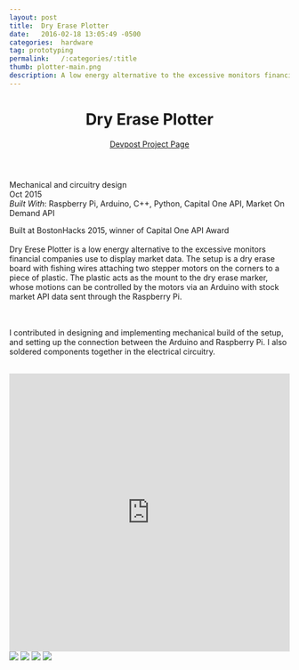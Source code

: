 ```yaml
---
layout: post
title:  Dry Erase Plotter
date:   2016-02-18 13:05:49 -0500
categories:  hardware
tag: prototyping
permalink:   /:categories/:title
thumb: plotter-main.png
description: A low energy alternative to the excessive monitors financial companies use to display market data
---
```


<div class="description">
	<header class="post-header">
    <h1 class="post-title" itemprop="name headline">Dry Erase Plotter</h1>
    <a href="http://devpost.com/software/stock-market-plotter" target="_blank"> Devpost Project Page </a> 
  </header>
	<div class="details">
		Mechanical and circuitry design
		<br>
		Oct 2015
		<br>
		<i>Built With</i>: Raspberry Pi, Arduino, C++, Python, Capital One API, Market On Demand API
		<br>
	</div>

Built at BostonHacks 2015, winner of Capital One API Award
<br><br>
Dry Erese Plotter is a low energy alternative to the excessive monitors financial companies use to display market data. The setup is a dry erase board with fishing wires attaching two stepper motors on the corners to a piece of plastic. The plastic acts as the mount to the dry erase marker, whose motions can be controlled by the motors via an Arduino with stock market API data sent through the Raspberry Pi.

<br><br>
I contributed in designing and implementing mechanical build of the setup, and setting up the connection between the Arduino and Raspberry Pi. I also soldered components together in the electrical circuitry.

<br>




</div>
<div class="images">
	<iframe width="100%" height="500" src="https://www.youtube.com/embed/uCkmXdBTv48" frameborder="0" allowfullscreen></iframe>
	<img src="http://challengepost-s3-challengepost.netdna-ssl.com/photos/production/software_photos/000/320/630/datas/gallery.jpg">
	<img src="http://challengepost-s3-challengepost.netdna-ssl.com/photos/production/software_photos/000/320/631/datas/gallery.jpg">
	<img src="http://challengepost-s3-challengepost.netdna-ssl.com/photos/production/software_photos/000/320/632/datas/gallery.jpg">
	<img src="http://challengepost-s3-challengepost.netdna-ssl.com/photos/production/software_photos/000/320/633/datas/gallery.jpg">
</div>
<!-- {% highlight ruby %}
def print_hi(name)
  puts "Hi, #{name}"
end
print_hi('Tom')
#=> prints 'Hi, Tom' to STDOUT.
{% endhighlight %} -->


